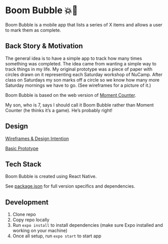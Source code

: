 # Boom Bubble 💥🧼

Boom Bubble is a mobile app that lists a series of X items and allows a user to mark them as complete.

## Back Story & Motivation

The general idea is to have a simple app to track how many times something was completed. The idea came from wanting a simple way to track things in my life. My original prototype was a piece of paper with circles drawn on it representing each Saturday workshop of NuCamp. After class on Saturdays my son marks off a circle so we know how many more Saturday mornings we have to go. (See wireframes for a picture of it.)

Boom Bubble is based on the web version of [Moment Counter](https://github.com/johndunstan/moment-counter).

My son, who is 7, says I should call it Boom Bubble rather than Moment Counter (he thinks it’s a game). He’s probably right!

## Design

[Wireframes & Design Intention](https://www.figma.com/file/17vW94nlMz1CYZiXVScEhi/Moment-Counter-%7C-Wireframe?node-id=292769%3A598)

[Basic Prototype](https://www.figma.com/proto/17vW94nlMz1CYZiXVScEhi/Moment-Counter-%7C-Wireframe?node-id=292769%3A772&scaling=min-zoom)

## Tech Stack

Boom Bubble is created using React Native.

See [package.json](https://github.com/johndunstan/boom-bubble-mobile/blob/main/package.json) for full version specifics and dependencies.

## Development

1. Clone repo
2. Copy repo locally
3. Run `expo install` to install dependencies (make sure Expo installed and working on your machine)
4. Once all setup, run `expo start` to start app
